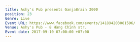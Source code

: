 ```yaml
---
title: Ashy's Pub presents GanjaBrain 3000
position: 23
Genre: Live
Event URL: https://www.facebook.com/events/141894203081596/
Venue: Ashy's Pub - 8 Hàng Chĩnh str.
Event date: 2017-09-10 07:00:00 +07:00
---
```


